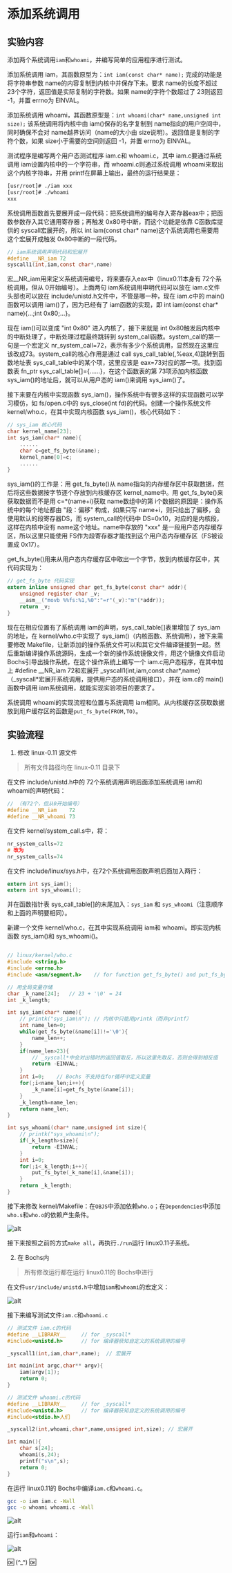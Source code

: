 # 添加系统调用

## 实验内容

添加两个系统调用`iam`和`whoami`，并编写简单的应用程序进行测试。

添加系统调用 iam，其函数原型为：`int iam(const char* name);` 完成的功能是将字符串参数 name的内容复制到内核中并保存下来。要求 name的长度不超过 23个字符，返回值是实际复制的字符数。如果 name的字符个数超过了 23则返回 -1，并置 errno为 EINVAL。

添加系统调用 whoami，其函数原型是：`int whoami(char* name,unsigned int size);` 该系统调用将内核中由 iam()保存的名字复制到 name指向的用户空间中，同时确保不会对 name越界访问（name的大小由 size说明）。返回值是复制的字符个数，如果 size小于需要的空间则返回 -1，并置 errno为 EINVAL。

测试程序是编写两个用户态测试程序 iam.c和 whoami.c，其中 iam.c要通过系统调用 iam设置内核中的一个字符串，而 whoami.c则通过系统调用 whoami来取出这个内核字符串，并用 printf在屏幕上输出，最终的运行结果是：

```bash
[usr/root]# ./iam xxx
[usr/root]# ./whoami
xxx
```

系统调用函数首先要展开成一段代码：把系统调用的编号存入寄存器eax中；把函数参数存入其它通用寄存器；再触发 0x80号中断，而这个功能是依靠 C函数库提供的 syscall宏展开的，所以 int iam(const char* name)这个系统调用也需要用这个宏展开成触发 0x80中断的一段代码。

```C
// iam系统调用声明代码和宏展开
#define __NR_iam 72
syscall1(int,iam,const char*,name)
```

宏__NR_iam用来定义系统调用编号，将来要存入eax中（linux0.11本身有 72个系统调用，但从 0开始编号）。上面两句 iam系统调用申明代码可以放在 iam.c文件头部也可以放在 include/unistd.h文件中，不管是哪一种，现在 iam.c中的 main()函数可以调用 iam()了，因为已经有了 iam函数的实现，即 int iam(const char* name){...;int 0x80;...}。

现在 iam()可以变成 "int 0x80" 进入内核了，接下来就是 int 0x80触发后内核中的中断处理了，中断处理过程最终跳转到 system_call函数。system_call的第一句是一个宏定义 nr_system_call=72，表示有多少个系统调用，显然现在这里应该改成73。system_call的核心作用是通过 call sys_call_table(,%eax,4)跳转到函数地址表 sys_call_table中的某个项，这里应该是 eax=73对应的那一项。找到函数表 fn_ptr sys_call_table[]={......}，在这个函数表的第 73项添加内核函数 sys_iam()的地址后，就可以从用户态的 iam()来调用 sys_iam()了。

接下来要在内核中实现函数 sys_iam()，操作系统中有很多这样的实现函数可以学习模仿，如 fs/open.c中的 sys_close(int fd)的代码。创建一个操作系统文件 kernel/who.c，在其中实现内核函数 sys_iam()，核心代码如下：

```C
// sys_iam 核心代码
char kernel_name[23];
int sys_iam(char* name){
    ......
    char c=get_fs_byte(&name);
    kernel_name[0]=c;
    ......
}
```

sys_iam()的工作是：用 get_fs_byte()从 name指向的内存缓存区中获取数据，然后将这些数据按字节逐个存放到内核缓存区 kernel_name中。用 get_fs_byte()来获取数据而不是用 c=*(name+i)获取 name数组中的第 i个数据的原因是：操作系统中的每个地址都由 "段：偏移" 构成，如果只写 name+i，则只给出了偏移，会使用默认的段寄存器DS，而 system_call的代码中 DS=0x10，对应的是内核段，这样在内核中没有 name这个地址。name中存放的 "xxx" 是一段用户态内存缓存区，所以这里只能使用 FS作为段寄存器才能找到这个用户态内存缓存区（FS被设置成 0x17）。

get_fs_byte()用来从用户态内存缓存区中取出一个字节，放到内核缓存区中，其代码实现为：

```C
// get_fs_byte 代码实现
extern inline unsigned char get_fs_byte(const char* addr){
    unsigned register char _v;
    __asm__("movb %%fs:%1,%0":"=r"(_v):"m"(*addr));
    return _v;
}
```

现在在相应位置有了系统调用 iam的声明，sys_call_table[]表里增加了 sys_iam的地址，在 kernel/who.c中实现了 sys_iam()（内核函数、系统调用），接下来需要修改 Makefile，让新添加的操作系统文件可以和其它文件编译链接到一起。然后重新编译操作系统源码，生成一个新的操作系统镜像文件，用这个镜像文件启动 Bochs引导出操作系统，在这个操作系统上编写一个 iam.c用户态程序，在其中加上 #define __NR_iam 72和宏展开 _syscall1(int,iam,const char*,name)（_syscall*宏展开系统调用，提供用户态的系统调用接口），并在 iam.c的 main()函数中调用 iam系统调用，就能实现实验项目的要求了。

系统调用 whoami的实现流程和位置与系统调用 iam相同。从内核缓存区获取数据放到用户缓存区的函数是`put_fs_byte(FROM,TO)`。

## 实验流程

1. 修改 linux-0.11 源文件

>所有文件路径均在 linux-0.11 目录下

在文件 include/unistd.h中的 72个系统调用声明后面添加系统调用 iam和 whoami的声明代码：

```C
// （有72个，但从0开始编号）
#define __NR_iam    72
#define __NR_whoami 73
```

在文件 kernel/system_call.s中，将：

```C
nr_system_calls=72
# 改为
nr_system_calls=74
```

在文件 include/linux/sys.h中，在72个系统调用函数声明后面加入两行：

```C
extern int sys_iam();
extern int sys_whoami();
```

并在函数指针表 sys_call_table[]的末尾加入：`sys_iam` 和 `sys_whoami`（注意顺序和上面的声明要相同）。

新建一个文件 kernel/who.c，在其中实现系统调用 iam和 whoami。即实现内核函数 sys_iam()和 sys_whoami()。

```C

// linux/kernel/who.c
#include <string.h>
#include <errno.h>
#include <asm/segment.h>    // for function get_fs_byte() and put_fs_byte()

// 用全局变量存储
char _k_name[24];   // 23 + '\0' = 24
int _k_length;

int sys_iam(char* name){
    // printk("sys_iam\n"); // 内核中只能用printk（而非printf）
    int name_len=0;
    while(get_fs_byte(&name[i])!='\0'){
        name_len++;
    }
    if(name_len>23){
        // _syscall*中会对出错时的返回值取反，所以这里先取反，否则会得到相反值
        return -EINVAL; 
    }
    int i=0;    // Bochs 不支持在for循环中定义变量
    for(;i<name_len;i++){
        _k_name[i]=get_fs_byte(&name[i]);
    }
    _k_length=name_len;
    return name_len;
}

int sys_whoami(char* name,unsigned int size){
    // printk("sys_whoami\n");
    if(_k_length>size){
        return -EINVAL;
    }
    int i=0;
    for(;i<_k_length;i++){
        put_fs_byte(_k_name[i],&name[i]);
    }
    return _k_length;
}

```

接下来修改 kernel/Makefile：在`OBJS`中添加依赖`who.o`；在`Dependencies`中添加`who.s`和`who.o`的依赖产生条件。

![alt](./pictures/201.png)

接下来按照之前的方式`make all`，再执行`./run`运行 linux0.11子系统。

2. 在 Bochs内

> 所有修改运行都在运行 linux0.11的 Bochs中进行

在文件`usr/include/unistd.h`中增加`iam`和`whoami`的宏定义：

![alt](./pictures/202.png)

接下来编写测试文件`iam.c`和`whoami.c`

```C
// 测试文件 iam.c的代码
#define __LIBRARY__     // for _syscall*
#include<unistd.h>      // for 编译器获知自定义的系统调用的编号

_syscall1(int,iam,char*,name);  // 宏展开

int main(int argc,char** argv){
    iam(argv[1]);
    return 0;
}
```

```C
// 测试文件 whoami.c的代码
#define __LIBRARY__     // for _syscall*
#include<unistd.h>      // for 编译器获知自定义的系统调用的编号
#include<stdio.h>人们

_syscall2(int,whoami,char*,name,unsigned int,size); // 宏展开

int main(){
    char s[24];
    whoami(s,24);
    printf("s\n",s);
    return 0;
}
```

在运行 linux0.11的 Bochs中编译`iam.c`和`whoami.c`。

```bash
gcc -o iam iam.c -Wall
gcc -o whoami whoami.c -Wall
```

![alt](./pictures/203.png)

运行`iam`和`whoami`：

![alt](./pictures/204.png)

🆗 (\^_^) 🆗
